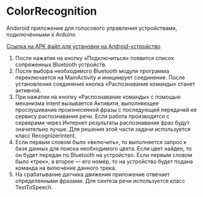 # ColorRecognition
Andoroid приложение для голосового управления устройствами, подключёнными к Arduino

[Ссылка на APK файл для установки на Android-устройство](https://github.com/dbond762/ColorRecognition/releases)

1. После нажатия на кнопку «Подключиться» появится список сопряженных Bluetooth устройств.
1. После выбора необходимого Bluetooth модуля программа переключается на MainActivity  и инициирует соединение. После установления
соединения кнопка «Распознавание команды» станет активной.
1. При нажатии на кнопку «Распознавание команды» с помощью механизма Intent вызывается Активити, выполняющее прослушивание
произнесенной фразы с последующей передачей ее сервису распознавания речи. Если работа производится с серверами через Интернет
результаты распознавания фраз будут значительно лучше. Для решения этой части задачи используется класс RecognizerIntent.
1. Если первым словом было «включить», то выполняется запрос к базе данных для поиска необходимого цвета. Если цвет найден, то он
будет передан по Bluetooth на устройство. Если первым словом было «трек», а второе — его номер, то на устройство будет подана
команда на включение данного трека.
1. На срабатывание датчика движения приложение отвечает определенными фразами. Для синтеза речи используется класс TextToSpeech.
